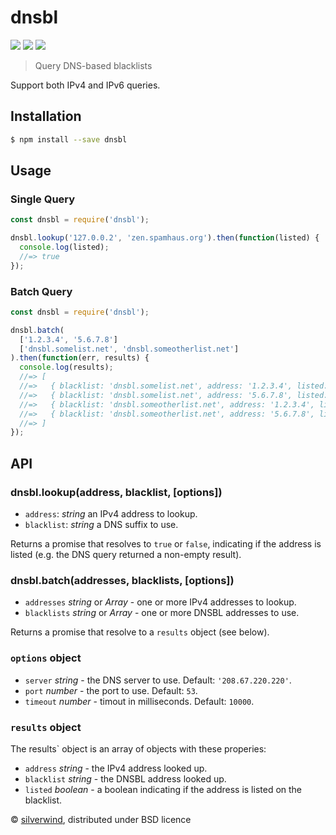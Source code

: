 # dnsbl
[![](https://img.shields.io/npm/v/dnsbl.svg?style=flat)](https://www.npmjs.org/package/dnsbl) [![](https://img.shields.io/npm/dm/dnsbl.svg)](https://www.npmjs.org/package/dnsbl) [![](https://api.travis-ci.org/silverwind/dnsbl.svg?style=flat)](https://travis-ci.org/silverwind/dnsbl)
> Query DNS-based blacklists

Support both IPv4 and IPv6 queries.

## Installation
```sh
$ npm install --save dnsbl
```

## Usage
### Single Query
```js
const dnsbl = require('dnsbl');

dnsbl.lookup('127.0.0.2', 'zen.spamhaus.org').then(function(listed) {
  console.log(listed);
  //=> true
});
```
### Batch Query
```js
const dnsbl = require('dnsbl');

dnsbl.batch(
  ['1.2.3.4', '5.6.7.8']
  ['dnsbl.somelist.net', 'dnsbl.someotherlist.net']
).then(function(err, results) {
  console.log(results);
  //=> [
  //=>   { blacklist: 'dnsbl.somelist.net', address: '1.2.3.4', listed: true  },
  //=>   { blacklist: 'dnsbl.somelist.net', address: '5.6.7.8', listed: false },
  //=>   { blacklist: 'dnsbl.someotherlist.net', address: '1.2.3.4', listed: true  },
  //=>   { blacklist: 'dnsbl.someotherlist.net', address: '5.6.7.8', listed: false }
  //=> ]
});
```

## API
### dnsbl.lookup(address, blacklist, [options])
- `address`: *string* an IPv4 address to lookup.
- `blacklist`: *string* a DNS suffix to use.

Returns a promise that resolves to `true` or `false`, indicating if the address is listed (e.g. the DNS query returned a non-empty result).

### dnsbl.batch(addresses, blacklists, [options])
- `addresses` *string* or *Array* - one or more IPv4 addresses to lookup.
- `blacklists` *string* or *Array* - one or more DNSBL addresses to use.

Returns a promise that resolve to a `results` object (see below).

### `options` object
- `server` *string* - the DNS server to use. Default: `'208.67.220.220'`.
- `port` *number* - the port to use. Default: `53`.
- `timeout` *number* - timout in milliseconds. Default: `10000`.

### `results` object
The results` object is an array of objects with these properies:
- `address` *string* - the IPv4 address looked up.
- `blacklist` *string* - the DNSBL address looked up.
- `listed` *boolean* -  a boolean indicating if the address is listed on the blacklist.

© [silverwind](https://github.com/silverwind), distributed under BSD licence
